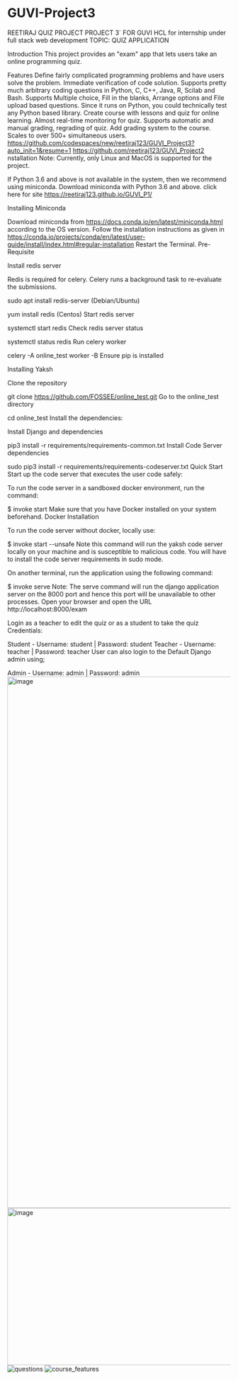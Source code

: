 # GUVI-Project3
REETIRAJ QUIZ PROJECT
PROJECT 3` FOR GUVI HCL for internship under full stack web development TOPIC: QUIZ APPLICATION

Introduction
This project provides an "exam" app that lets users take an online programming quiz.

Features
Define fairly complicated programming problems and have users solve the problem.
Immediate verification of code solution.
Supports pretty much arbitrary coding questions in Python, C, C++, Java, R, Scilab and Bash.
Supports Multiple choice, Fill in the blanks, Arrange options and File upload based questions.
Since it runs on Python, you could technically test any Python based library.
Create course with lessons and quiz for online learning.
Almost real-time monitoring for quiz.
Supports automatic and manual grading, regrading of quiz.
Add grading system to the course.
Scales to over 500+ simultaneous users.
https://github.com/codespaces/new/reetiraj123/GUVI_Project3?auto_init=1&resume=1
https://github.com/reetiraj123/GUVI_Project2
nstallation
Note: Currently, only Linux and MacOS is supported for the project.

If Python 3.6 and above is not available in the system, then we recommend using miniconda. Download miniconda with Python 3.6 and above.
click here for site  https://reetiraj123.github.io/GUVI_P1/



Installing Miniconda

Download miniconda from https://docs.conda.io/en/latest/miniconda.html according to the OS version.
Follow the installation instructions as given in https://conda.io/projects/conda/en/latest/user-guide/install/index.html#regular-installation
Restart the Terminal.
Pre-Requisite

Install redis server

Redis is required for celery. Celery runs a background task to re-evaluate the submissions.

sudo apt install redis-server (Debian/Ubuntu)

yum install redis (Centos)
Start redis server

systemctl start redis
Check redis server status

systemctl status redis
Run celery worker

celery -A online_test worker -B
Ensure pip is installed

Installing Yaksh

Clone the repository

git clone https://github.com/FOSSEE/online_test.git
Go to the online_test directory

cd online_test
Install the dependencies:

Install Django and dependencies

pip3 install -r requirements/requirements-common.txt
Install Code Server dependencies

sudo pip3 install -r requirements/requirements-codeserver.txt
Quick Start
Start up the code server that executes the user code safely:

To run the code server in a sandboxed docker environment, run the command:

$ invoke start
Make sure that you have Docker installed on your system beforehand. Docker Installation

To run the code server without docker, locally use:

$ invoke start --unsafe
Note this command will run the yaksh code server locally on your machine and is susceptible to malicious code. You will have to install the code server requirements in sudo mode.

On another terminal, run the application using the following command:

$ invoke serve
Note: The serve command will run the django application server on the 8000 port and hence this port will be unavailable to other processes.
Open your browser and open the URL http://localhost:8000/exam

Login as a teacher to edit the quiz or as a student to take the quiz Credentials:

Student - Username: student | Password: student
Teacher - Username: teacher | Password: teacher
User can also login to the Default Django admin using;

Admin - Username: admin | Password: admin<img width="1700" height="1200" alt="image" src="https://github.com/user-attachments/assets/f3f712f3-ac64-4fbc-8a8b-e7470b80b0b9" />
<img width="598" height="355" alt="image" src="https://github.com/user-attachments/assets/0c5ccbf3-5984-4bee-9c63-602bd61f228e" />
![questions](https://github.com/user-attachments/assets/0ff3a7a1-04e0-405c-8e68-6162c542f10a)
![course_features](https://github.com/user-attachments/assets/96116f2f-48b8-4cc8-bc98-6daef9bc5a73)



